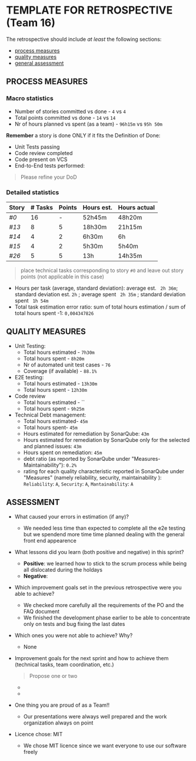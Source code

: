 TEMPLATE FOR RETROSPECTIVE (Team 16)
=====================================

The retrospective should include _at least_ the following
sections:

- [process measures](#process-measures)
- [quality measures](#quality-measures)
- [general assessment](#assessment)

## PROCESS MEASURES 

### Macro statistics

- Number of stories committed vs done - `4` vs `4`
- Total points committed vs done - `14` vs `14`
- Nr of hours planned vs spent (as a team) - `96h15m` vs `95h 50m`

**Remember**  a story is done ONLY if it fits the Definition of Done:
 
- Unit Tests passing
- Code review completed
- Code present on VCS
- End-to-End tests performed: 

> Please refine your DoD 

### Detailed statistics

| Story  | # Tasks | Points | Hours est. | Hours actual |
|--------|---------|--------|------------|--------------|
| _#0_   |   16      |    -   |     52h45m       |        48h20m      |
| _#13_   |    8     |    5   |      18h30m      |       21h15m       |
| _#14_   |      4   |    2   |       6h30m     |        6h      |
| _#15_   |    4     |     2  |       5h30m     |    5h40m          |
| _#26_   |     5    |    5   |       13h     |       14h35m       |


> place technical tasks corresponding to story `#0` and leave out story points (not applicable in this case)

- Hours per task (average, standard deviation): average est. `` 2h 36m``; standard deviation est. `` 2h `` ; average spent `` 2h 35m`` ; standard deviation spent `` 1h 54m``
- Total task estimation error ratio: sum of total hours estimation / sum of total hours spent -1: `0,004347826`

  
## QUALITY MEASURES 

- Unit Testing:
  - Total hours estimated - `7h30m` 
  - Total hours spent - `8h20m`
  - Nr of automated unit test cases - `76`
  - Coverage (if available) - `88.1%`
- E2E testing:
  - Total hours estimated - `13h30m`
  - Total hours spent - `12h30m`
- Code review 
  - Total hours estimated - ``
  - Total hours spent - `9h25m`
- Technical Debt management:
  - Total hours estimated- `45m`
  - Total hours spent- `45m`
  - Hours estimated for remediation by SonarQube: `43m`
  - Hours estimated for remediation by SonarQube only for the selected and planned issues: `43m` 
  - Hours spent on remediation: `45m` 
  - debt ratio (as reported by SonarQube under "Measures-Maintainability"): `0.2%`
  - rating for each quality characteristic reported in SonarQube under "Measures" (namely reliability, security, maintainability ): `Reliability`: `A`, `Security`: `A`, `Mantainability`: `A`
  


## ASSESSMENT

- What caused your errors in estimation (if any)?
  - We needed less time than expected to complete all the e2e testing but we spendend more time time planned dealing with the general front end appearence
- What lessons did you learn (both positive and negative) in this sprint?
  - **Positive**: we learned how to stick to the scrum process while being all dislocated during the holdays
  - **Negative**: 

- Which improvement goals set in the previous retrospective were you able to achieve? 
  - We checked more carefully all the requirements of the PO and the FAQ document
  - We finished the development phase earlier to be able to concentrate only on tests and bug fixing the last dates
  
- Which ones you were not able to achieve? Why?
  - None

- Improvement goals for the next sprint and how to achieve them (technical tasks, team coordination, etc.)
  > Propose one or two
  - 
  - 

- One thing you are proud of as a Team!!
  - Our presentations were always well prepared and the work organization always on point

- Licence chose: MIT
  - We chose MIT licence since we want everyone to use our software freely